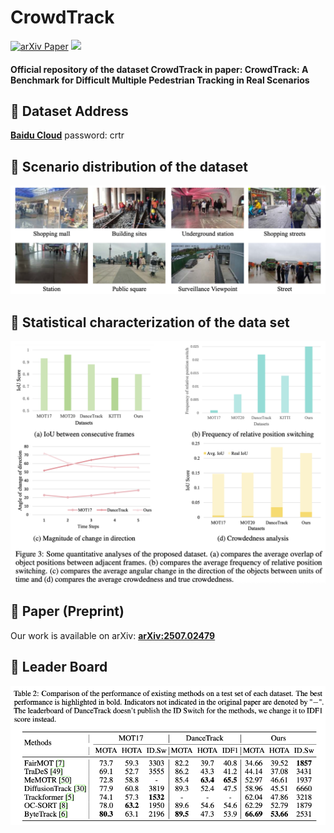 # CrowdTrack
[![arXiv Paper](https://img.shields.io/badge/arXiv-Paper-red.svg)](https://arxiv.org/abs/2507.02479)
[![](https://img.shields.io/badge/dataset-Baidu%20Cloud-blue.svg)](https://pan.baidu.com/s/1iArSnByE5tEPwlHrKpnWFg?pwd=crtr)

#### Official repository of the dataset CrowdTrack in paper: CrowdTrack: A Benchmark for Difficult Multiple Pedestrian Tracking in Real Scenarios

## 📝 Dataset Address
**[Baidu Cloud](https://pan.baidu.com/s/1iArSnByE5tEPwlHrKpnWFg?pwd=crtr)**  password: crtr


## 📝 Scenario distribution of the dataset
![Changjing Image](assets/changjing.png)  



## 📝 Statistical characterization of the data set
![Tongji Image](assets/tongji.png)  


## 📝 Paper (Preprint)
Our work is available on arXiv: **[arXiv:2507.02479](https://arxiv.org/abs/2507.02479)** 

## 🚀 Leader Board
![Tongji Image](assets/leaderboard.png) 
<!-- 1. **Installation**  
   ```bash
   pip install -r requirements.txt -->
